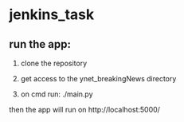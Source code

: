 # jenkins_task

## run the app:

1. clone the repository

2. get access to the ynet_breakingNews directory

3. on cmd run: ./main.py

then the app will run on http://localhost:5000/
